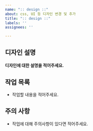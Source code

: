 ```yaml
---
name: ":: design ::"
about: css, UI 등 디자인 변경 및 추가
title: ":: design ::"
labels: ''
assignees: ''

---
```


## 디자인 설명
#### 디자인에 대한 설명을 적어주세요.

## 작업 목록 
- 작업할 내용을 적어주세요.

## 주의 사항
- 작업에 대해 주의사항이 있다면 적어주세요.
